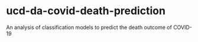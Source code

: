 # ucd-da-covid-death-prediction
An analysis of classification models to predict the death outcome of COVID-19
